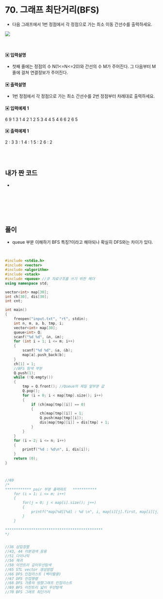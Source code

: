# 70. 그래프 최단거리(BFS)

* 다음 그래프에서 1번 정점에서 각 정점으로 가는 최소 이동 간선수를 출력하세요.


![](https://github.com/MinsoftK/c-Algorithm_Q/blob/master/img/70.png?raw=true)



<br/>

#### ▣ 입력설명

* 첫째 줄에는 정점의 수 N(1<=N<=20)와 간선의 수 M가 주어진다. 그 다음부터 M줄에 걸쳐 연결정보가 주어진다.


#### ▣ 출력설명

* 1번 정점에서 각 정점으로 가는 최소 간선수를 2번 정점부터 차례대로 출력하세요.



#### ▣ 입력예제 1
6 9
1 3
1 4
2 1
2 5
3 4
4 5
4 6
6 2
6 5





#### ▣ 출력예제 1
2 : 3
3 : 1
4 : 1
5 : 2
6 : 2

<br/>
<br/>


## 내가 짠 코드
*

<br/>

```c++


```


<br><br> 

## 풀이
*  queue 부분 이해하기 BFS 특징?이라고 해야되나 확실히 DFS와는 차이가 있다. 

<br/>

```c++
#include <stdio.h>
#include <vector>
#include <algorithm>
#include <stack>
#include <queue> //큐 자료구조를 쓰기 위한 헤더 
using namespace std;

vector<int> map[30];
int ch[30], dis[30];
int cnt;

int main()
{
	freopen("input.txt", "rt", stdin);
	int n, m, a, b, tmp, i;
	vector<int> map[30];
	queue<int> Q; 
	scanf("%d %d", &n, &m);
	for (int i = 1; i <= m; i++)
	{
		scanf("%d %d", &a, &b);
		map[a].push_back(b);
	}
	ch[1] = 1;
	//BFS 탐색 부분
	Q.push(1);
	while (!Q.empty())
	{
		tmp = Q.front(); //Queue의 제일 앞부분 값
		Q.pop();
		for (i = 0; i < map[tmp].size(); i++)
		{
			if (ch[map[tmp][i]] == 0)
			{
				ch[map[tmp][i]] = 1;
				Q.push(map[tmp][i]);
				dis[map[tmp][i]] = dis[tmp] + 1;
			}
		}
	}
	for (i = 2; i <= n; i++)
	{
		printf("%d : %d\n", i, dis[i]);
	}
	return (0);
}



//69
/*
************ pair 부분 출력파트   ***********
 	for (i = 1; i <= m; i++)
	{
		for(j = 0; j < map[i].size(); j++)
		{
			printf("map[%d][%d] : %d \n", i, map[i][j].first, map[i][j].second);
		}
	}

*********************************************
*/


//36 삽입정렬 
//43, 44 이분검색 응용 
//51 다이나믹 
//56 재귀
//58 이진트리 깊이우선탐색 
//65 STL vector 생성방법 
//66 DFS 인접리스트 (벡터활용) 
//67 DFS 인접행렬 
//68 DFS 가중치 방향그래프 인접리스트 
//69 BFS 이진트리 넓이 우선탐색 
//70 BFS 그래프 최단거리 
```
